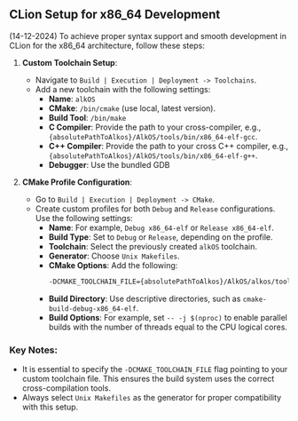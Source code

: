 ## CLion Setup for x86_64 Development

(14-12-2024)
To achieve proper syntax support and smooth development in CLion for the x86_64 architecture, follow these steps:

1. **Custom Toolchain Setup**:
    - Navigate to `Build | Execution | Deployment -> Toolchains`.
    - Add a new toolchain with the following settings:
        - **Name**: `alkOS`
        - **CMake**: `/bin/cmake` (use local, latest version).
        - **Build Tool**: `/bin/make`
        - **C Compiler**: Provide the path to your cross-compiler, e.g., `{absolutePathToAlkos}/AlkOS/tools/bin/x86_64-elf-gcc`.
        - **C++ Compiler**: Provide the path to your cross C++ compiler, e.g., `{absolutePathToAlkos}/AlkOS/tools/bin/x86_64-elf-g++`.
        - **Debugger**: Use the bundled GDB

2. **CMake Profile Configuration**:
    - Go to `Build | Execution | Deployment -> CMake`.
    - Create custom profiles for both `Debug` and `Release` configurations. Use the following settings:
        - **Name**: For example, `Debug x86_64-elf` or `Release x86_64-elf`.
        - **Build Type**: Set to `Debug` or `Release`, depending on the profile.
        - **Toolchain**: Select the previously created `alkOS` toolchain.
        - **Generator**: Choose `Unix Makefiles`.
        - **CMake Options**: Add the following:
          ```bash
          -DCMAKE_TOOLCHAIN_FILE={absolutePathToAlkos}/AlkOS/alkos/toolchains/x86_64-elf-toolchain.cmake
          ```
        - **Build Directory**: Use descriptive directories, such as `cmake-build-debug-x86_64-elf`.
        - **Build Options**: For example, set `-- -j $(nproc)` to enable parallel builds with the number of threads equal to the CPU logical cores.

### Key Notes:
- It is essential to specify the `-DCMAKE_TOOLCHAIN_FILE` flag pointing to your custom toolchain file. This ensures the build system uses the correct cross-compilation tools.
- Always select `Unix Makefiles` as the generator for proper compatibility with this setup.
